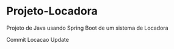 # Projeto-Locadora
Projeto de Java usando Spring Boot de um sistema de Locadora

Commit Locacao Update
